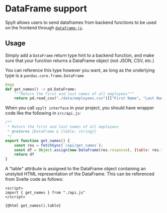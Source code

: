 # DataFrame support

Spylt allows users to send dataframes from backend functions to be used on the frontend through [`dataframe-js`](https://github.com/Gmousse/dataframe-js).

## Usage

Simply add a `DataFrame` return type hint to a backend function, and make sure that your function returns a DataFrame object (not JSON, CSV, etc.)

You can reference this type however you want, as long as the underlying type is a `pandas.core.frame.DataFrame`

```py
@app
def get_names() -> pd.DataFrame:
    """Return the first and last names of all employees"""
    return pd.read_csv("./data/employees.csv")[["First Name", "Last Name"]]
```

When you call `spylt interface` in your project, you should have wrapper code like the following in `src/api.js`:

```js
/**
 * Return the first and last names of all employees
 * @returns {DataFrame & {table: string}}
 */
export function get_names() {
    const res = fetchSync(`/api/get_names`);
    const df = Object.assign(new DataFrame(res.response), {table: res.table});
    return df
}
```

A "table" attribute is assigned to the DataFrame object containing an unstyled HTML representation of the DataFrame. This can be referenced from Svelte code as follows:

```svelte
<script>
import { get_names } from "./api.js"
</script>

{@html get_names().table}
```
